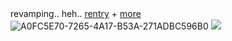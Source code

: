 
revamping.. heh.. [rentry](https://rentry.co/vkaru) + [more](https://rentry.co/moremarsh)
ㅤ 
![A0FC5E70-7265-4A17-B53A-271ADBC596B0](https://github.com/user-attachments/assets/d3c8c3aa-3aa1-4bfa-bd64-07cc03485f8f)
![](https://komarev.com/ghpvc/?username=vampaku&label=VIEWERS&color=lightgrey&style=flat&base=600)‎
